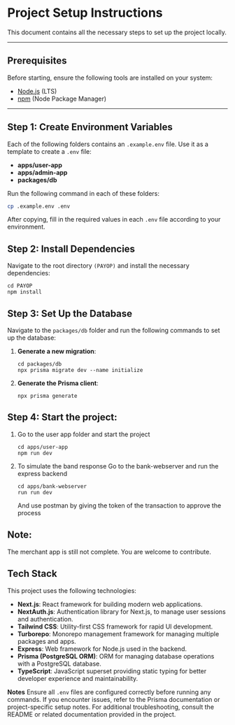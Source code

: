# Project Setup Instructions

This document contains all the necessary steps to set up the project locally.

---

## Prerequisites

Before starting, ensure the following tools are installed on your system:

- [Node.js](https://nodejs.org) (LTS)
- [npm](https://www.npmjs.com/) (Node Package Manager)

---

## Step 1: Create Environment Variables

Each of the following folders contains an `.example.env` file. Use it as a template to create a `.env` file:

- **apps/user-app**
- **apps/admin-app**
- **packages/db**

Run the following command in each of these folders:

```bash
cp .example.env .env
```

After copying, fill in the required values in each `.env` file according to your environment.

## Step 2: Install Dependencies

Navigate to the root directory `(PAYOP)` and install the necessary dependencies:

```
cd PAYOP
npm install
```

## Step 3: Set Up the Database

Navigate to the `packages/db` folder and run the following commands to set up the database:

1. **Generate a new migration**:

   ```
   cd packages/db
   npx prisma migrate dev --name initialize
   ```

2. **Generate the Prisma client**:

   ```
   npx prisma generate
   ```

## Step 4: Start the project:
1. Go to the user app folder and start the project
   ```
   cd apps/user-app
   npm run dev   
   ```
   
2. To simulate the band response
   Go to the bank-webserver and run the express backend
   ```
   cd apps/bank-webserver
   run run dev
   ```
   And use postman by giving the token of the transaction to approve the process


## Note:
   The merchant app is still not complete. You are welcome to contribute.

## Tech Stack

This project uses the following technologies:

- **Next.js**: React framework for building modern web applications.
- **NextAuth.js**: Authentication library for Next.js, to manage user sessions and authentication.
- **Tailwind CSS**: Utility-first CSS framework for rapid UI development.
- **Turborepo**: Monorepo management framework for managing multiple packages and apps.
- **Express**: Web framework for Node.js used in the backend.
- **Prisma (PostgreSQL ORM)**: ORM for managing database operations with a PostgreSQL database.
- **TypeScript**: JavaScript superset providing static typing for better developer experience and maintainability.

**Notes**
Ensure all `.env` files are configured correctly before running any commands.
If you encounter issues, refer to the Prisma documentation or project-specific setup notes.
For additional troubleshooting, consult the README or related documentation provided in the project.
